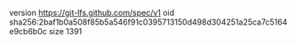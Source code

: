 version https://git-lfs.github.com/spec/v1
oid sha256:2baf1b0a508f85b5a546f91c0395713150d498d304251a25ca7c5164e9cb6b0c
size 1391
